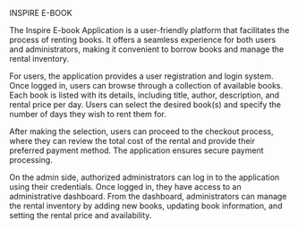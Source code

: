 INSPIRE E-BOOK

The Inspire E-book Application is a user-friendly platform that facilitates the process of renting books. It offers a seamless experience for both users and administrators, making it convenient to borrow books and manage the rental inventory.

For users, the application provides a user registration and login system. Once logged in, users can browse through a collection of available books. Each book is listed with its details, including title, author, description, and rental price per day. Users can select the desired book(s) and specify the number of days they wish to rent them for.

After making the selection, users can proceed to the checkout process, where they can review the total cost of the rental and provide their preferred payment method. The application ensures secure payment processing.

On the admin side, authorized administrators can log in to the application using their credentials. Once logged in, they have access to an administrative dashboard. From the dashboard, administrators can manage the rental inventory by adding new books, updating book information, and setting the rental price and availability.